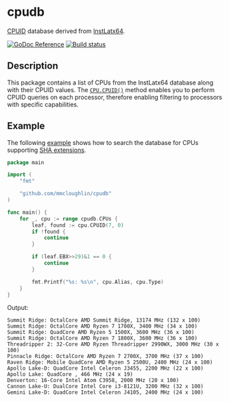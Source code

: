 # cpudb

[CPUID](https://en.wikipedia.org/wiki/CPUID) database derived from [InstLatx64](http://instlatx64.atw.hu).

[![GoDoc Reference](http://img.shields.io/badge/godoc-reference-5272B4.svg?style=flat-square)](http://godoc.org/github.com/mmcloughlin/cpudb)
[![Build status](https://img.shields.io/travis/mmcloughlin/cpudb.svg?style=flat-square)](https://travis-ci.org/mmcloughlin/cpudb)

## Description

This package contains a list of CPUs from the InstLatx64 database along with their CPUID values. The [`CPU.CPUID()`](https://godoc.org/github.com/mmcloughlin/cpudb#CPU.CPUID) method enables you to perform CPUID queries on each processor, therefore enabling filtering to processors with specific capabilities.

## Example

The following [example](example/sha.go) shows how to search the database for CPUs supporting [SHA extensions](https://en.wikipedia.org/wiki/Intel_SHA_extensions).

[embedmd]:# (example/sha.go)
```go
package main

import (
	"fmt"

	"github.com/mmcloughlin/cpudb"
)

func main() {
	for _, cpu := range cpudb.CPUs {
		leaf, found := cpu.CPUID(7, 0)
		if !found {
			continue
		}

		if (leaf.EBX>>29)&1 == 0 {
			continue
		}

		fmt.Printf("%s: %s\n", cpu.Alias, cpu.Type)
	}
}
```

Output:

[embedmd]:# (example/sha.out)
```out
Summit Ridge: OctalCore AMD Summit Ridge, 13174 MHz (132 x 100)
Summit Ridge: OctalCore AMD Ryzen 7 1700X, 3400 MHz (34 x 100)
Summit Ridge: QuadCore AMD Ryzen 5 1500X, 3600 MHz (36 x 100)
Summit Ridge: OctalCore AMD Ryzen 7 1800X, 3600 MHz (36 x 100)
Threadripper 2: 32-Core AMD Ryzen Threadripper 2990WX, 3000 MHz (30 x 100)
Pinnacle Ridge: OctalCore AMD Ryzen 7 2700X, 3700 MHz (37 x 100)
Raven Ridge: Mobile QuadCore AMD Ryzen 5 2500U, 2400 MHz (24 x 100)
Apollo Lake-D: QuadCore Intel Celeron J3455, 2200 MHz (22 x 100)
Apollo Lake: QuadCore , 466 MHz (24 x 19)
Denverton: 16-Core Intel Atom C3958, 2000 MHz (20 x 100)
Cannon Lake-U: DualCore Intel Core i3-8121U, 3200 MHz (32 x 100)
Gemini Lake-D: QuadCore Intel Celeron J4105, 2400 MHz (24 x 100)
```
